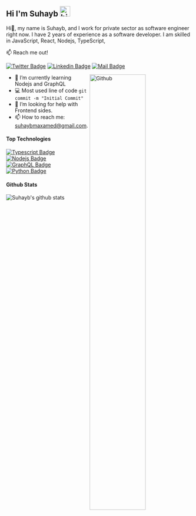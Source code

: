 ## Hi I'm Suhayb <img src="https://user-images.githubusercontent.com/1303154/88677602-1635ba80-d120-11ea-84d8-d263ba5fc3c0.gif" width="28px" alt="hi">

Hi👋, my name is Suhayb, and I work for private sector as software engineer right now. I have 2 years of experience as a software developer. I am skilled in JavaScript, React, Nodejs, TypeScript,

:mailbox: Reach me out!

[![Twitter Badge](https://img.shields.io/badge/-@Suhayb_Mo-1ca0f1?style=flat&labelColor=1ca0f1&logo=twitter&logoColor=white&link=https://twitter.com/Ipenywis)](https://twitter.com/Suhayb_Mo@) [![Linkedin Badge](https://img.shields.io/badge/-Suhayb-0e76a8?style=flat&labelColor=0e76a8&logo=linkedin&logoColor=white)](https://www.linkedin.com/in/suhayb-mohamed-a34021141/) [![Mail Badge](https://img.shields.io/badge/-Suhayb-c0392b?style=flat&labelColor=c0392b&logo=gmail&logoColor=white)](mailto:suhaybmaxamed@gmail.com)

<img width="55%" align="right" alt="Github" src="https://raw.githubusercontent.com/onimur/.github/master/.resources/git-header.svg" />
<!-- TODO: Add last video link -->

- 🔭 I’m currently learning Nodejs and GraphQL
- :computer: Most used line of code `git commit -m "Initial Commit"`
- 🤔 I’m looking for help with Frontend sides.
- 📫 How to reach me: suhaybmaxamed@gmail.com.

#### Top Technologies


<!-- TODO: Make technologies links takes you to repositories -->

[![Typescript Badge](https://img.shields.io/badge/-Typescript-007acc?style=for-the-badge&labelColor=black&logo=typescript&logoColor=007acc)](#) [![Nodejs Badge](https://img.shields.io/badge/-Nodejs-3C873A?style=for-the-badge&labelColor=black&logo=node.js&logoColor=3C873A)](#) [![GraphQL Badge](https://img.shields.io/badge/-GraphQl-e535ab?style=for-the-badge&labelColor=black&logo=graphql&logoColor=e535ab)](#) [![Python Badge](https://img.shields.io/badge/-Flutter-3F79AC?style=for-the-badge&labelColor=black&logo=flutter&logoColor=3F79AC)](#) 


#### Github Stats

![Suhayb's github stats](https://github-readme-stats.vercel.app/api?username=iamshabell&count_private=true&theme=tokyonight&hide=contribs,prs)

